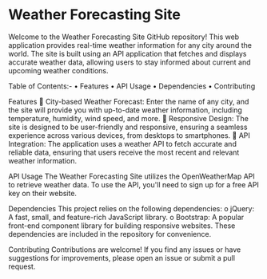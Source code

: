 # Weather Forecasting Site
Welcome to the Weather Forecasting Site GitHub repository! This web application provides real-time weather information for any city around the world. The site is built using an API application that fetches and displays accurate weather data, allowing users to stay informed about current and upcoming weather conditions.

Table of Contents:-
•	Features
•	API Usage
•	Dependencies
•	Contributing

Features
	City-based Weather Forecast: Enter the name of any city, and the site will provide you with up-to-date weather information, including temperature, humidity, wind speed, and more.
	Responsive Design: The site is designed to be user-friendly and responsive, ensuring a seamless experience across various devices, from desktops to smartphones.
	API Integration: The application uses a weather API to fetch accurate and reliable data, ensuring that users receive the most recent and relevant weather information.

API Usage
The Weather Forecasting Site utilizes the OpenWeatherMap API to retrieve weather data. To use the API, you'll need to sign up for a free API key on their website.

Dependencies
This project relies on the following dependencies:
o	jQuery: A fast, small, and feature-rich JavaScript library.
o	Bootstrap: A popular front-end component library for building responsive websites.
These dependencies are included in the repository for convenience.

Contributing
Contributions are welcome! If you find any issues or have suggestions for improvements, please open an issue or submit a pull request.

